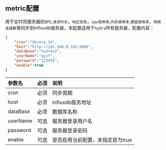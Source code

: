 
## metric配置

用于定时将服务器的`QPS`,`请求时长`，`响应信息`，`cpu使用率`,`内存使用率`,`硬盘使用率`，`网络连接数`等同步到inflxudb服务器，本配置适用于`hydra`所有服务器，配置内容：

```json
{   
    "cron":"@every 1m",
    "host":"http://192.168.0.185:8086",
    "dataBase":"hydrav2",
    "userName":"qyzf",
    "password":"123456",
    "enable":true   
}
```

|参数名|必须|说明|
|:------|:-------:|:------|
|cron|必须|同步周期|
|host|必须|influxdb服务地址|
|dataBase|必须|数据库名称|
|userName|可选|服务器登录用户名|
|password|可选|服务器登录密码|
|enable|可选|是否启用当前配置，未指定是为true|